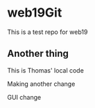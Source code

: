# web19Git
This is a test repo for web19
## Another thing

This is Thomas' local code

Making another change

GUI change 